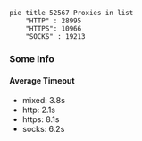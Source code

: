 
```mermaid
pie title 52567 Proxies in list
    "HTTP" : 28995
    "HTTPS": 10966
    "SOCKS" : 19213
```

### Some Info
#### Average Timeout

- mixed: 3.8s
- http: 2.1s
- https: 8.1s
- socks: 6.2s